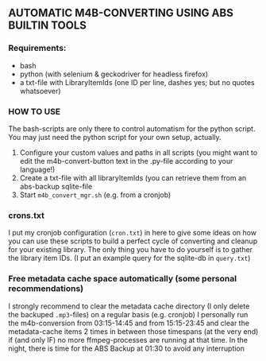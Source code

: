 ## AUTOMATIC M4B-CONVERTING USING ABS BUILTIN TOOLS
### Requirements:
- bash
- python (with selenium & geckodriver for headless firefox)
- a txt-file with LibraryItemIds (one ID per line, dashes yes; but no quotes whatsoever)
 
### HOW TO USE
The bash-scripts are only there to control automatism for the python script. You may just need the python script for your own setup, actually.

1. Configure your custom values and paths in all scripts (you might want to edit the m4b-convert-button text in the .py-file according to your language!)
2. Create a txt-file with all libraryItemIds (you can retrieve them from an abs-backup sqlite-file
3. Start `m4b_convert_mgr.sh` (e.g. from a cronjob)

### crons.txt
I put my cronjob configuration (`cron.txt`) in here to give some ideas on how you can use these scripts to build a perfect cycle of converting and cleanup for your existing library.
The only thing you have to do yourself is to gather the library item IDs. (I put an example query for the sqlite-db in `query.txt`)

### Free metadata cache space automatically (some personal recommendations)
I strongly recommend to clear the metadata cache directory (I only delete the backuped `.mp3`-files) on a regular basis (e.g. cronjob)
I personally run the m4b-conversion from 03:15-14:45 and from 15:15-23:45 and clear the metadata-cache items 2 times in between those timespans (at the very end) if (and only IF) no more ffmpeg-processes are running at that time.
In the night, there is time for the ABS Backup at 01:30 to avoid any interruption
